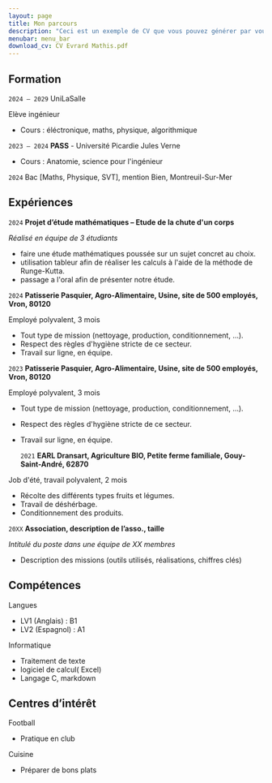 ```yaml
---
layout: page
title: Mon parcours
description: "Ceci est un exemple de CV que vous pouvez générer par vous-même"
menubar: menu_bar
download_cv: CV Evrard Mathis.pdf
---
```


## Formation 

`2024 – 2029`
UniLaSalle

Elève ingénieur 
* Cours : éléctronique, maths, physique, algorithmique

`2023 – 2024`
**PASS** - Université Picardie Jules Verne
* Cours : Anatomie, science pour l'ingénieur

`2024`
Bac [Maths, Physique, SVT], mention Bien, Montreuil-Sur-Mer

## Expériences

`2024` **Projet d’étude mathématiques – Etude de la chute d'un corps**

_Réalisé en équipe de 3 étudiants_
* faire une étude mathématiques poussée sur un sujet concret au choix. 
* utilisation tableur afin de réaliser les calculs à l'aide de la méthode de Runge-Kutta.
* passage a l'oral afin de présenter notre étude. 


`2024` **Patisserie Pasquier, Agro-Alimentaire, Usine, site de 500 employés, Vron, 80120**

Employé polyvalent, 3 mois
* Tout type de mission (nettoyage, production, conditionnement, ...).
* Respect des règles d'hygiène stricte de ce secteur. 
* Travail sur ligne, en équipe. 

`2023` **Patisserie Pasquier, Agro-Alimentaire, Usine, site de 500 employés, Vron, 80120**

Employé polyvalent, 3 mois
* Tout type de mission (nettoyage, production, conditionnement, ...).
* Respect des règles d'hygiène stricte de ce secteur. 
* Travail sur ligne, en équipe. 

  `2021` **EARL Dransart, Agriculture BIO, Petite ferme familiale, Gouy-Saint-André, 62870**

Job d'été, travail polyvalent, 2 mois
* Récolte des différents types fruits et légumes.
* Travail de déshérbage. 
* Conditionnement des produits.

`20XX` **Association, description de l’asso., taille**

_Intitulé du poste dans une équipe de XX membres_
* Description des missions (outils utilisés, réalisations, chiffres clés)

## Compétences

Langues
* LV1 (Anglais) : B1 
* LV2 (Espagnol) : A1

Informatique
* Traitement de texte
* logiciel de calcul( Excel)
* Langage C, markdown

## Centres d’intérêt

Football
* Pratique en club 

Cuisine
* Préparer de bons plats
